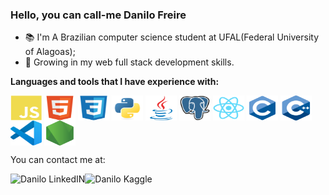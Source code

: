 ### Hello, you can call-me **Danilo Freire** <!--<img src="https://media.giphy.com/media/hvRJCLFzcasrR4ia7z/giphy.gif" width="10px"><img src="https://github.com/TheDudeThatCode/TheDudeThatCode/blob/master/Assets/Earth.gif" width="10px" style="margin-right:10px">-->
<!-- <img align="right" alt="My gif" height="128" width="128" src="https://cdn.discordapp.com/attachments/843611480750555136/911730147030356078/picasion.com_29559dd78cb6e27367dbba045babf8f9.gif">
 -->

- :books: I'm A Brazilian computer science student at UFAL(Federal University of Alagoas);  
- 🌱 Growing in my web full stack development skills.

**Languages and tools that I have experience with:**
<div>
  <img align="center" alt="Js" height="40" width="50" src="https://raw.githubusercontent.com/devicons/devicon/master/icons/javascript/javascript-plain.svg">
  <img align="center" alt="HTML" height="40" width="50" src="https://raw.githubusercontent.com/devicons/devicon/master/icons/html5/html5-original.svg">
  <img align="center" alt="CSS" height="40" width="50" src="https://raw.githubusercontent.com/devicons/devicon/master/icons/css3/css3-original.svg">
  <img align="center" alt="Python" height="40" width="50" src="https://raw.githubusercontent.com/devicons/devicon/master/icons/python/python-original.svg">
  <img align="center" alt="Java" height="40" width="50" src="https://raw.githubusercontent.com/devicons/devicon/master/icons/java/java-original.svg"> 
  <img align="center" alt="postgresql" height="40" width="50" src="https://raw.githubusercontent.com/devicons/devicon/master/icons/postgresql/postgresql-original.svg"> 
  <img align="center" alt="Reactjs" height="40" width="50" src="https://raw.githubusercontent.com/devicons/devicon/master/icons/react/react-original.svg"> 
  <img align="center" alt="C" height="40" width="50" src="https://raw.githubusercontent.com/devicons/devicon/master/icons/c/c-original.svg"> 
  <img align="center" alt="C++" height="40" width="50" src="https://raw.githubusercontent.com/devicons/devicon/master/icons/cplusplus/cplusplus-original.svg"> 
  <img align="center" alt="vscode" height="40" width="50" src="https://raw.githubusercontent.com/devicons/devicon/master/icons/vscode/vscode-original.svg">
  <img align="center" alt="Node js" height="40" width="50" src="https://raw.githubusercontent.com/devicons/devicon/master/icons/nodejs/nodejs-original.svg">
</div>

<div>
<!--   <br>
  <a href="https://github.com/DaniloVFreire">
  <img height="160em" src="https://github-readme-stats.vercel.app/api?username=DaniloVFreire&show_icons=true&theme=dracula&include_all_commits=true&count_private=true"/>
   <img height="160em" src="https://github-readme-stats.vercel.app/api/top-langs/?username=DaniloVFreire&layout=compact&langs_count=7&theme=dracula"/>
    </a>
</div><br> -->
  
You can contact me at:  
  
<div>
<a href="https://www.linkedin.com/in/danilo-freire-540579226/">
  <img align="left" alt="Danilo LinkedIN" heght="22px" src="https://img.shields.io/badge/LinkedIn-0077B5?style=for-the-badge&logo=linkedin&logoColor=white" />
</a>
  
<a href="https://www.kaggle.com/danilovf">
  <img align="left" alt="Danilo Kaggle" heght="22px" src="https://img.shields.io/badge/Kaggle-20BEFF?style=for-the-badge&logo=Kaggle&logoColor=white" />
</a>
</div>
